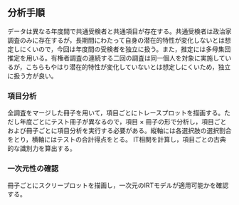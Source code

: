 ## 分析手順

データは異なる年度間で共通受検者と共通項目が存在する。共通受検者は政治家調査のみに存在するが，長期間にわたって自身の潜在的特性が変化しないとは想定しにくいので，今回は年度間の受検者を独立に扱う。また，推定には多母集団推定を用いる。有権者調査の連続する二回の調査は同一個人を対象に実施しているが，こちらもやはり潜在的特性が変化していないとは想定しにくいため，独立に扱う方が良い。

### 項目分析
全調査をマージした冊子を用いて，項目ごとにトレースプロットを描画する。ただし年度ごとにテスト冊子が異なるので，項目 $\times$ 冊子の形で分析し，項目ごとおよび冊子ごとに項目分析を実行する必要がある。縦軸には各選択肢の選択割合をとり，横軸にはテストの合計得点をとる。
IT相関を計算し，項目ごとの古典的な識別力を算出する。

### 一次元性の確認
冊子ごとにスクリープロットを描画し，一次元のIRTモデルが適用可能かを確認する。


